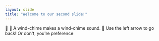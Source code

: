 ```yaml
---
layout: slide
title: "Welcome to our second slide!"
---
```

:balloon: :wind_chime: A wind-chime makes a wind-chime sound. :wind_chime:
Use the left arrow to go back!
Or don't, you're preference
